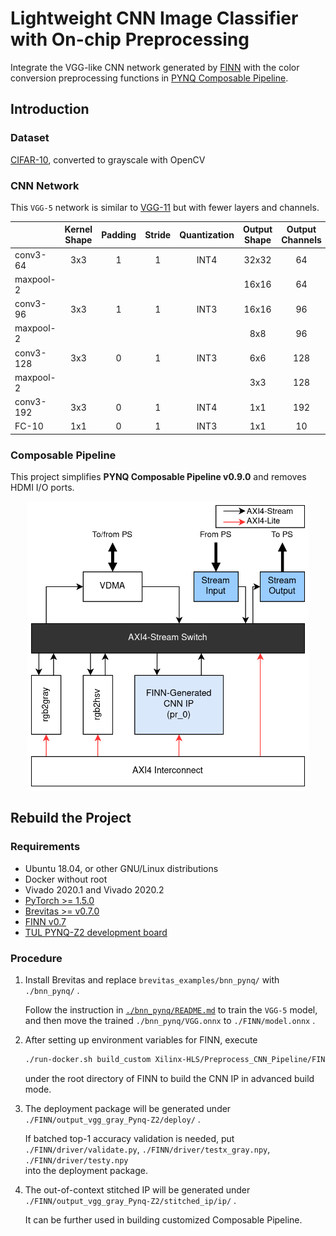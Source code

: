 # Lightweight CNN Image Classifier with On-chip Preprocessing

Integrate the VGG-like CNN network generated by [FINN](https://github.com/Xilinx/finn) with the color conversion preprocessing functions in [PYNQ Composable Pipeline](https://github.com/Xilinx/PYNQ_Composable_Pipeline). 

## Introduction

### Dataset

[CIFAR-10](https://www.cs.toronto.edu/~kriz/cifar.html), converted to grayscale with OpenCV

### CNN Network

This `VGG-5` network is similar to [VGG-11](https://pytorch.org/hub/pytorch_vision_vgg/) but with fewer layers and channels.

|           | Kernel Shape | Padding | Stride | Quantization | Output Shape | Output Channels |
|-----------|:------------:|:-------:|:------:|:------------:|:------------:|:---------------:|
|  conv3-64 |      3x3     |    1    |    1   |     INT4     |     32x32    |        64       |
| maxpool-2 |              |         |        |              |     16x16    |        64       |
|  conv3-96 |      3x3     |    1    |    1   |     INT3     |     16x16    |        96       |
| maxpool-2 |              |         |        |              |      8x8     |        96       |
| conv3-128 |      3x3     |    0    |    1   |     INT3     |      6x6     |       128       |
| maxpool-2 |              |         |        |              |      3x3     |       128       |
| conv3-192 |      3x3     |    0    |    1   |     INT4     |      1x1     |       192       |
|   FC-10   |      1x1     |    0    |    1   |     INT3     |      1x1     |        10       |

### Composable Pipeline

This project simplifies **PYNQ Composable Pipeline v0.9.0** and removes HDMI I/O ports.

<p align="center"><img src="./notebooks/cv-1pr.png" width="450"></p>

## Rebuild the Project

### Requirements

* Ubuntu 18.04, or other GNU/Linux distributions
* Docker without root
* Vivado 2020.1 and Vivado 2020.2
* [PyTorch >= 1.5.0](https://pytorch.org/)
* [Brevitas >= v0.7.0](https://github.com/Xilinx/brevitas)
* [FINN v0.7](https://github.com/Xilinx/finn/releases/tag/v0.7)
* [TUL PYNQ-Z2 development board](https://www.tulembedded.com/FPGA/ProductsPYNQ-Z2.html)

### Procedure

1. Install Brevitas and replace `brevitas_examples/bnn_pynq/` with `./bnn_pynq/` .

   Follow the instruction in [`./bnn_pynq/README.md`](./bnn_pynq/README.md) to train the `VGG-5` model, \
   and then move the trained `./bnn_pynq/VGG.onnx` to `./FINN/model.onnx` .

2. After setting up environment variables for FINN, execute

   ```sh
   ./run-docker.sh build_custom Xilinx-HLS/Preprocess_CNN_Pipeline/FINN
   ```

   under the root directory of FINN to build the CNN IP in advanced build mode.

3. The deployment package will be generated under \
   `./FINN/output_vgg_gray_Pynq-Z2/deploy/` .

   If batched top-1 accuracy validation is needed, put \
   `./FINN/driver/validate.py`, `./FINN/driver/testx_gray.npy`, `./FINN/driver/testy.npy` \
   into the deployment package.

4. The out-of-context stitched IP will be generated under \
   `./FINN/output_vgg_gray_Pynq-Z2/stitched_ip/ip/` .

   It can be further used in building customized Composable Pipeline.